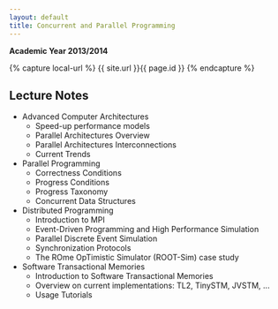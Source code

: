 ```yaml
---
layout: default
title: Concurrent and Parallel Programming
---
```

**Academic Year 2013/2014**    

{% capture local-url %}
{{ site.url }}{{ page.id }}
{% endcapture %}


Lecture Notes
-------------

* Advanced Computer Architectures
  * Speed-up performance models
  * Parallel Architectures Overview
  * Parallel Architectures Interconnections
  * Current Trends
* Parallel Programming
  * Correctness Conditions
  * Progress Conditions
  * Progress Taxonomy
  * Concurrent Data Structures
* Distributed Programming
  * Introduction to MPI
  * Event-Driven Programming and High Performance Simulation
  * Parallel Discrete Event Simulation
  * Synchronization Protocols
  * The ROme OpTimistic Simulator (ROOT-Sim) case study
* Software Transactional Memories
  * Introduction to Software Transactional Memories
  * Overview on current implementations: TL2, TinySTM, JVSTM, ...
  * Usage Tutorials
